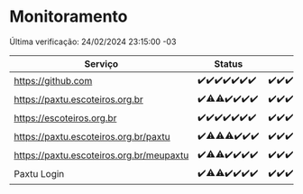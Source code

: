 # Monitoramento

Última verificação: 24/02/2024 23:15:00 -03

|Serviço|Status|Últimas 24h|
|---|---|---|
|https://github.com|<span title="2024-02-18: OK=24">✔️</span><span title="2024-02-19: OK=24">✔️</span><span title="2024-02-20: OK=24">✔️</span><span title="2024-02-21: OK=24">✔️</span><span title="2024-02-22: OK=24">✔️</span><span title="2024-02-23: OK=24">✔️</span><span title="2024-02-24: OK=3">✔️</span>|<span title="24/02/2024 00:08:00 -03 : 200">✔️</span><span title="24/02/2024 01:07:00 -03 : 200">✔️</span><span title="24/02/2024 02:05:00 -03 : 200">✔️</span><span title="24/02/2024 03:07:00 -03 : 200">✔️</span><span title="24/02/2024 04:03:00 -03 : 200">✔️</span><span title="24/02/2024 05:07:00 -03 : 200">✔️</span><span title="24/02/2024 06:04:00 -03 : 200">✔️</span><span title="24/02/2024 07:03:00 -03 : 200">✔️</span><span title="24/02/2024 08:02:00 -03 : 200">✔️</span><span title="24/02/2024 09:09:00 -03 : 200">✔️</span><span title="24/02/2024 10:06:00 -03 : 200">✔️</span><span title="24/02/2024 11:03:00 -03 : 200">✔️</span><span title="24/02/2024 12:04:00 -03 : 200">✔️</span><span title="24/02/2024 13:06:00 -03 : 200">✔️</span><span title="24/02/2024 14:06:00 -03 : 200">✔️</span><span title="24/02/2024 15:07:00 -03 : 200">✔️</span><span title="24/02/2024 16:03:00 -03 : 200">✔️</span><span title="24/02/2024 17:05:00 -03 : 200">✔️</span><span title="24/02/2024 18:03:00 -03 : 200">✔️</span><span title="24/02/2024 19:05:00 -03 : 200">✔️</span><span title="24/02/2024 20:05:00 -03 : 200">✔️</span><span title="24/02/2024 21:32:00 -03 : 200">✔️</span><span title="24/02/2024 22:42:00 -03 : 200">✔️</span><span title="24/02/2024 23:15:00 -03 : 200">✔️</span>|
|https://paxtu.escoteiros.org.br|<span title="2024-02-18: OK=24">✔️</span><span title="2024-02-19: OK=23, Falhas=1">⚠️</span><span title="2024-02-20: OK=23, Falhas=1">⚠️</span><span title="2024-02-21: OK=24">✔️</span><span title="2024-02-22: OK=24">✔️</span><span title="2024-02-23: OK=24">✔️</span><span title="2024-02-24: OK=3">✔️</span>|<span title="24/02/2024 00:08:00 -03 : 200">✔️</span><span title="24/02/2024 01:07:00 -03 : 200">✔️</span><span title="24/02/2024 02:05:00 -03 : 200">✔️</span><span title="24/02/2024 03:07:00 -03 : 200">✔️</span><span title="24/02/2024 04:03:00 -03 : 200">✔️</span><span title="24/02/2024 05:07:00 -03 : 200">✔️</span><span title="24/02/2024 06:04:00 -03 : 200">✔️</span><span title="24/02/2024 07:03:00 -03 : 200">✔️</span><span title="24/02/2024 08:02:00 -03 : 200">✔️</span><span title="24/02/2024 09:09:00 -03 : 200">✔️</span><span title="24/02/2024 10:06:00 -03 : 200">✔️</span><span title="24/02/2024 11:03:00 -03 : 200">✔️</span><span title="24/02/2024 12:04:00 -03 : 200">✔️</span><span title="24/02/2024 13:06:00 -03 : 200">✔️</span><span title="24/02/2024 14:06:00 -03 : 200">✔️</span><span title="24/02/2024 15:07:00 -03 : 200">✔️</span><span title="24/02/2024 16:03:00 -03 : 200">✔️</span><span title="24/02/2024 17:05:00 -03 : 200">✔️</span><span title="24/02/2024 18:03:00 -03 : 200">✔️</span><span title="24/02/2024 19:05:00 -03 : 200">✔️</span><span title="24/02/2024 20:05:00 -03 : 200">✔️</span><span title="24/02/2024 21:32:00 -03 : 200">✔️</span><span title="24/02/2024 22:42:00 -03 : 200">✔️</span><span title="24/02/2024 23:15:00 -03 : 200">✔️</span>|
|https://escoteiros.org.br|<span title="2024-02-18: OK=24">✔️</span><span title="2024-02-19: OK=24">✔️</span><span title="2024-02-20: OK=24">✔️</span><span title="2024-02-21: OK=24">✔️</span><span title="2024-02-22: OK=24">✔️</span><span title="2024-02-23: OK=24">✔️</span><span title="2024-02-24: OK=3">✔️</span>|<span title="24/02/2024 00:08:00 -03 : 200">✔️</span><span title="24/02/2024 01:07:00 -03 : 200">✔️</span><span title="24/02/2024 02:05:00 -03 : 200">✔️</span><span title="24/02/2024 03:07:00 -03 : 200">✔️</span><span title="24/02/2024 04:03:00 -03 : 200">✔️</span><span title="24/02/2024 05:07:00 -03 : 200">✔️</span><span title="24/02/2024 06:04:00 -03 : 200">✔️</span><span title="24/02/2024 07:03:00 -03 : 200">✔️</span><span title="24/02/2024 08:02:00 -03 : 200">✔️</span><span title="24/02/2024 09:09:00 -03 : 200">✔️</span><span title="24/02/2024 10:06:00 -03 : 200">✔️</span><span title="24/02/2024 11:03:00 -03 : 200">✔️</span><span title="24/02/2024 12:04:00 -03 : 200">✔️</span><span title="24/02/2024 13:06:00 -03 : 200">✔️</span><span title="24/02/2024 14:06:00 -03 : 200">✔️</span><span title="24/02/2024 15:07:00 -03 : 200">✔️</span><span title="24/02/2024 16:03:00 -03 : 200">✔️</span><span title="24/02/2024 17:05:00 -03 : 200">✔️</span><span title="24/02/2024 18:03:00 -03 : 200">✔️</span><span title="24/02/2024 19:05:00 -03 : 200">✔️</span><span title="24/02/2024 20:05:00 -03 : 200">✔️</span><span title="24/02/2024 21:32:00 -03 : 200">✔️</span><span title="24/02/2024 22:42:00 -03 : 200">✔️</span><span title="24/02/2024 23:15:00 -03 : 200">✔️</span>|
|https://paxtu.escoteiros.org.br/paxtu|<span title="2024-02-18: OK=24">✔️</span><span title="2024-02-19: OK=23, Falhas=1">⚠️</span><span title="2024-02-20: OK=23, Falhas=1">⚠️</span><span title="2024-02-21: OK=23, Falhas=1">⚠️</span><span title="2024-02-22: OK=24">✔️</span><span title="2024-02-23: OK=24">✔️</span><span title="2024-02-24: OK=3">✔️</span>|<span title="24/02/2024 00:08:00 -03 : 200">✔️</span><span title="24/02/2024 01:07:00 -03 : 200">✔️</span><span title="24/02/2024 02:05:00 -03 : 200">✔️</span><span title="24/02/2024 03:07:00 -03 : 200">✔️</span><span title="24/02/2024 04:03:00 -03 : 200">✔️</span><span title="24/02/2024 05:07:00 -03 : 200">✔️</span><span title="24/02/2024 06:04:00 -03 : 200">✔️</span><span title="24/02/2024 07:03:00 -03 : 200">✔️</span><span title="24/02/2024 08:02:00 -03 : 200">✔️</span><span title="24/02/2024 09:09:00 -03 : 200">✔️</span><span title="24/02/2024 10:06:00 -03 : 200">✔️</span><span title="24/02/2024 11:03:00 -03 : 200">✔️</span><span title="24/02/2024 12:04:00 -03 : 200">✔️</span><span title="24/02/2024 13:06:00 -03 : 200">✔️</span><span title="24/02/2024 14:06:00 -03 : 200">✔️</span><span title="24/02/2024 15:07:00 -03 : 200">✔️</span><span title="24/02/2024 16:03:00 -03 : 200">✔️</span><span title="24/02/2024 17:05:00 -03 : 200">✔️</span><span title="24/02/2024 18:03:00 -03 : 200">✔️</span><span title="24/02/2024 19:05:00 -03 : 200">✔️</span><span title="24/02/2024 20:05:00 -03 : 200">✔️</span><span title="24/02/2024 21:32:00 -03 : 200">✔️</span><span title="24/02/2024 22:42:00 -03 : 200">✔️</span><span title="24/02/2024 23:15:00 -03 : 200">✔️</span>|
|https://paxtu.escoteiros.org.br/meupaxtu|<span title="2024-02-18: OK=24">✔️</span><span title="2024-02-19: OK=23, Falhas=1">⚠️</span><span title="2024-02-20: OK=23, Falhas=1">⚠️</span><span title="2024-02-21: OK=24">✔️</span><span title="2024-02-22: OK=24">✔️</span><span title="2024-02-23: OK=24">✔️</span><span title="2024-02-24: OK=3">✔️</span>|<span title="24/02/2024 00:08:00 -03 : 200">✔️</span><span title="24/02/2024 01:07:00 -03 : 200">✔️</span><span title="24/02/2024 02:05:00 -03 : 200">✔️</span><span title="24/02/2024 03:07:00 -03 : 200">✔️</span><span title="24/02/2024 04:03:00 -03 : 200">✔️</span><span title="24/02/2024 05:07:00 -03 : 200">✔️</span><span title="24/02/2024 06:04:00 -03 : 200">✔️</span><span title="24/02/2024 07:03:00 -03 : 200">✔️</span><span title="24/02/2024 08:02:00 -03 : 200">✔️</span><span title="24/02/2024 09:09:00 -03 : 200">✔️</span><span title="24/02/2024 10:06:00 -03 : 200">✔️</span><span title="24/02/2024 11:03:00 -03 : 200">✔️</span><span title="24/02/2024 12:04:00 -03 : 200">✔️</span><span title="24/02/2024 13:06:00 -03 : 200">✔️</span><span title="24/02/2024 14:06:00 -03 : 200">✔️</span><span title="24/02/2024 15:07:00 -03 : 200">✔️</span><span title="24/02/2024 16:03:00 -03 : 200">✔️</span><span title="24/02/2024 17:05:00 -03 : 200">✔️</span><span title="24/02/2024 18:03:00 -03 : 200">✔️</span><span title="24/02/2024 19:05:00 -03 : 200">✔️</span><span title="24/02/2024 20:05:00 -03 : 200">✔️</span><span title="24/02/2024 21:32:00 -03 : 200">✔️</span><span title="24/02/2024 22:42:00 -03 : 200">✔️</span><span title="24/02/2024 23:15:00 -03 : 200">✔️</span>|
|Paxtu Login|<span title="2024-02-18: OK=24">✔️</span><span title="2024-02-19: OK=23, Falhas=1">⚠️</span><span title="2024-02-20: OK=23, Falhas=1">⚠️</span><span title="2024-02-21: OK=24">✔️</span><span title="2024-02-22: OK=24">✔️</span><span title="2024-02-23: OK=24">✔️</span><span title="2024-02-24: OK=3">✔️</span>|<span title="24/02/2024 00:08:00 -03 : 200">✔️</span><span title="24/02/2024 01:07:00 -03 : 200">✔️</span><span title="24/02/2024 02:05:00 -03 : 200">✔️</span><span title="24/02/2024 03:07:00 -03 : 200">✔️</span><span title="24/02/2024 04:03:00 -03 : 200">✔️</span><span title="24/02/2024 05:07:00 -03 : 200">✔️</span><span title="24/02/2024 06:04:00 -03 : 200">✔️</span><span title="24/02/2024 07:03:00 -03 : 200">✔️</span><span title="24/02/2024 08:02:00 -03 : 200">✔️</span><span title="24/02/2024 09:09:00 -03 : 200">✔️</span><span title="24/02/2024 10:06:00 -03 : 200">✔️</span><span title="24/02/2024 11:03:00 -03 : 200">✔️</span><span title="24/02/2024 12:04:00 -03 : 200">✔️</span><span title="24/02/2024 13:06:00 -03 : 200">✔️</span><span title="24/02/2024 14:06:00 -03 : 200">✔️</span><span title="24/02/2024 15:07:00 -03 : 200">✔️</span><span title="24/02/2024 16:03:00 -03 : 200">✔️</span><span title="24/02/2024 17:05:00 -03 : 200">✔️</span><span title="24/02/2024 18:03:00 -03 : 200">✔️</span><span title="24/02/2024 19:05:00 -03 : 200">✔️</span><span title="24/02/2024 20:05:00 -03 : 200">✔️</span><span title="24/02/2024 21:32:00 -03 : 200">✔️</span><span title="24/02/2024 22:42:00 -03 : 200">✔️</span><span title="24/02/2024 23:15:00 -03 : 200">✔️</span>|
